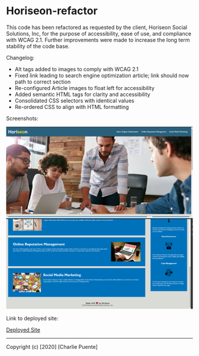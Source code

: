 # Horiseon-refactor

This code has been refactored as requested by the client, Horiseon Social Solutions, Inc, for the purpose of accessibility, ease of use, and compliance with WCAG 2.1. Further improvements were made to increase the long term stability of the code base.

Changelog:

- Alt tags added to images to comply with WCAG 2.1
- Fixed link leading to search engine optimization article; link should now path to correct section
- Re-configured Article images to float left for accessibility
- Added semantic HTML tags for clarity and accessibility
- Consolidated CSS selectors with identical values
- Re-ordered CSS to align with HTML formatting

Screenshots:

![Deployed Site 1](assets/images/Deploy1.png)
![Deployed Site 2](assets/images/Deploy2.png)

Link to deployed site:

[Deployed Site](https://puentebravo.github.io/Horiseon-refactor/)

---

Copyright (c) [2020] [Charlie Puente]
